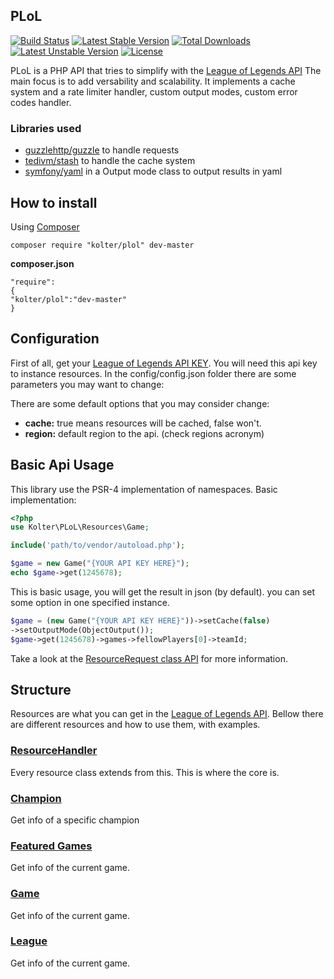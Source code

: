  PLoL
-------------
[![Build Status](https://travis-ci.org/Ozumas7/plol.svg?branch=master)](https://travis-ci.org/Ozumas7/plol)
[![Latest Stable Version](https://poser.pugx.org/kolter/plol/v/stable)](https://packagist.org/packages/kolter/plol) [![Total Downloads](https://poser.pugx.org/kolter/plol/downloads)](https://packagist.org/packages/kolter/plol) [![Latest Unstable Version](https://poser.pugx.org/kolter/plol/v/unstable)](https://packagist.org/packages/kolter/plol) [![License](https://poser.pugx.org/kolter/plol/license)](https://packagist.org/packages/kolter/plol)

PLoL is a PHP API that tries to simplify with the                [League of Legends API](https://developer.riotgames.com)
The main focus is to add versability and scalability.
It implements a cache system and a rate limiter handler, custom output modes,
custom error codes handler.
### Libraries used
- [guzzlehttp/guzzle](https://github.com/guzzlehttp/guzzle) to handle requests
- [tedivm/stash](https://github.com/tedivm/stash) to handle the cache system
- [symfony/yaml](https://github.com/symfony/yaml) in a Output mode class to output results in yaml


How to install
-------------
Using [Composer](https://getcomposer.org/) 


``` 
composer require "kolter/plol" dev-master
```
**composer.json**

```
"require":
{
"kolter/plol":"dev-master"
}
```


Configuration
-------------


First of all, get your [League of Legends API KEY](https://developer.riotgames.com/). You will need this api key to instance resources.
In the config/config.json folder there are some parameters you may want to change:


There are some default options that you may consider change:

- **cache:** true means resources will be cached, false won't.
- **region:** default region to the api. (check regions acronym)



Basic Api Usage
-------------
This library use the PSR-4 implementation of namespaces. 
Basic implementation:
``` php
<?php
use Kolter\PLoL\Resources\Game;

include('path/to/vendor/autoload.php');

$game = new Game("{YOUR API KEY HERE}");
echo $game->get(1245678);
```
This is basic usage, you will get the result in json (by default). you can set some option in one specified instance.

``` php
$game = (new Game("{YOUR API KEY HERE}"))->setCache(false)
->setOutputMode(ObjectOutput());
$game->get(1245678)->games->fellowPlayers[0]->teamId;
```
Take a look at the [ResourceRequest class API](docs/ResourceRequest) for more information.

Structure
-------------
Resources are what you can get in the [League of Legends API](https://developer.riotgames.com/api/).
Bellow there are different resources and how to use them, with examples.

### [ResourceHandler](docs/ResourceHandler.md)
Every resource class extends from this. This is where the core is. 

### [Champion](docs/Champion.md)
Get info of a specific champion

### [Featured Games](docs/FeaturedGames.md)
Get info of the current game.

### [Game](docs/Game.md)
Get info of the current game.

### [League](docs/League.md)
Get info of the current game.

